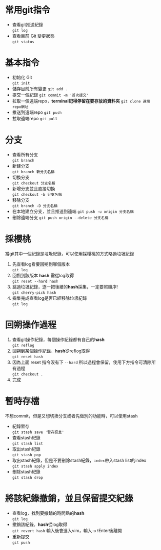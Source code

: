 # 常用git指令

- 查看git推送紀錄  
`git log`
- 查看目前 Git 變更狀態  
`git status`

# 基本指令
- 初始化 Git  
`git init`
- 儲存目前所有變更
`git add .`
- 提交一個紀錄
`git commit -m '首次提交'`
- 拉取一個遠端repo，**terminal記得停留在要存放的資料夾**
`git clone 遠端repo網址`
- 推送到遠端repo
`git push`
- 拉取遠端repo
`git pull`

# 分支
- 查看所有分支  
`git branch`
- 新建分支  
`git branch 新分支名稱`
- 切換分支  
`git checkout 分支名稱`
- 新增分支並且直接切換  
`git checkout -b 分支名稱`
- 移除分支  
`git branch -D 分支名稱`
- 在本地建立分支，並且推送到遠端
`git push -u origin 分支名稱`
- 刪除遠端分支
`git push origin --delete 分支名稱`

# 採櫻桃
當git其中一個紀錄是垃圾紀錄，可以使用採櫻桃的方式略過垃圾紀錄
1. 先查看log看要回朔到哪個版本  
`git log`
2. 回朔到該版本 **hash** 需從log取得  
`git reset --hard hash`
3. 跳過垃圾紀錄，逐一把後續的**hash**採集，一定要照順序!  
`git cherry-pick hash`
4. 採集完成查看log是否已經移除垃圾紀錄  
`git log`

# 回朔操作過程
1. 查看git操作紀錄，每個操作紀錄都有自己的**hash**  
`git reflog`
2. 回朔到某個操作紀錄，**hash**從reflog取得  
`git reset hash`
3. 因為上面 reset 指令沒有下 `--hard` 所以過程會保留，使用下方指令可清除所有過程  
`git checkout .`
4. 完成


# 暫時存檔
不想commit，但是又想切換分支或者先做別的功能時，可以使用stash
- 紀錄暫存  
`git stash save '暫存訊息'`
- 查看stash紀錄  
`git stash list`
- 取出stash紀錄  
`git stash pop`
- 取出stash紀錄，但是不要刪除stash紀錄，`index`帶入stash list的index  
`git stash apply index`
- 刪除stash紀錄  
`git stash drop`

# 將該紀錄撤銷，並且保留提交紀錄
- 查看log，找到要撤銷的時間點的**hash**  
`git log`
- 撤銷該紀錄，**hash**從log取得  
`git revert hash`
輸入後會進入vim，輸入`:x!`Enter後離開  
- 重新提交  
`git push`